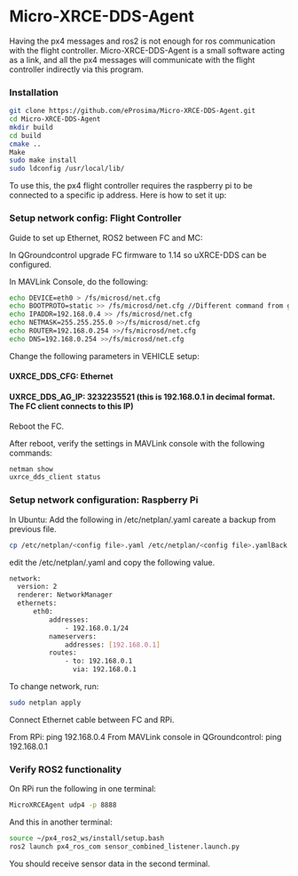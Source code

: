 # Micro-XRCE-DDS-Agent

Having the px4 messages and ros2 is not enough for ros communication with the flight controller.
Micro-XRCE-DDS-Agent is a small software acting as a link, and all the px4 messages will communicate with the flight controller indirectly via this program.

### Installation

```bash
git clone https://github.com/eProsima/Micro-XRCE-DDS-Agent.git 
cd Micro-XRCE-DDS-Agent 
mkdir build 
cd build 
cmake .. 
Make 
sudo make install 
sudo ldconfig /usr/local/lib/ 
```

To use this, the px4 flight controller requires the raspberry pi to be connected to a specific ip address. Here is how to set it up:

### Setup network config: Flight Controller

Guide to set up Ethernet, ROS2 between FC and MC:
 
In QGroundcontrol upgrade FC firmware to 1.14 so uXRCE-DDS can be configured. 
 
In MAVLink Console, do the following:

```bash
echo DEVICE=eth0 > /fs/microsd/net.cfg 
echo BOOTPROTO=static >> /fs/microsd/net.cfg //Different command from general px4 guide 
echo IPADDR=192.168.0.4 >> /fs/microsd/net.cfg 
echo NETMASK=255.255.255.0 >>/fs/microsd/net.cfg 
echo ROUTER=192.168.0.254 >>/fs/microsd/net.cfg 
echo DNS=192.168.0.254 >>/fs/microsd/net.cfg 
```

Change the following parameters in VEHICLE setup: 
 
#### UXRCE_DDS_CFG: Ethernet 
#### UXRCE_DDS_AG_IP: 3232235521 (this is 192.168.0.1 in decimal format. The FC client connects to this IP) 
 
Reboot the FC.
 
After reboot, verify the settings in MAVLink console with the following commands:

```bash
netman show 
uxrce_dds_client status 
```

### Setup network configuration: Raspberry Pi

In Ubuntu: Add the following in /etc/netplan/<config file>.yaml 
careate a backup from previous file.


```bash
cp /etc/netplan/<config file>.yaml /etc/netplan/<config file>.yamlBack 
```

edit the /etc/netplan/<config file>.yaml  and copy the following value.  

```bash
network: 
  version: 2 
  renderer: NetworkManager 
  ethernets: 
      eth0: 
          addresses: 
              - 192.168.0.1/24 
          nameservers: 
              addresses: [192.168.0.1] 
          routes: 
              - to: 192.168.0.1 
                via: 192.168.0.1
```

To change network, run:

```bash
sudo netplan apply 
```

Connect Ethernet cable between FC and RPi. 
 
From RPi: ping 192.168.0.4 
From MAVLink console in QGroundcontrol: ping 192.168.0.1 

 
### Verify ROS2 functionality 
 
On RPi run the following in one terminal:

```bash
MicroXRCEAgent udp4 -p 8888 
```

And this in another terminal:

```bash
source ~/px4_ros2_ws/install/setup.bash 
ros2 launch px4_ros_com sensor_combined_listener.launch.py
```

You should receive sensor data in the second terminal.
